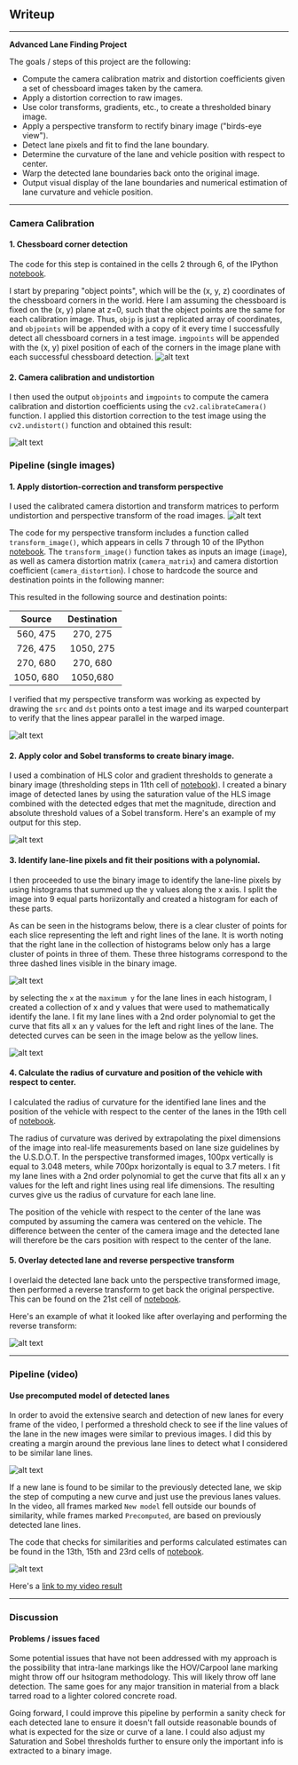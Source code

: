 ## Writeup

---

**Advanced Lane Finding Project**

The goals / steps of this project are the following:

* Compute the camera calibration matrix and distortion coefficients given a set of chessboard images taken by the camera.
* Apply a distortion correction to raw images.
* Use color transforms, gradients, etc., to create a thresholded binary image.
* Apply a perspective transform to rectify binary image ("birds-eye view").
* Detect lane pixels and fit to find the lane boundary.
* Determine the curvature of the lane and vehicle position with respect to center.
* Warp the detected lane boundaries back onto the original image.
* Output visual display of the lane boundaries and numerical estimation of lane curvature and vehicle position.

[//]: # (Image References)

[image1]: ./output_images/chessboard_corners_drawn.png "Corners"
[image2]: ./output_images/undistorted_chessboard_output.png "Undistorted"
[image3]: ./output_images/chessboard_perspective_transform.png "Perspective Transform"
[image4]: ./output_images/undistorted_and_transformed.png "Undistorted and Transformed"
[image5]: ./output_images/binary_transform.png "Binary Transform"
[image6]: ./output_images/histogram.png "Lane Line Histogram"
[image7]: ./output_images/detected_lane_curves.png "Detected Lane Curves"
[image8]: ./output_images/overlay_lane.png "Overlay Detected Lane"
[image9]: ./output_images/margin_of_similarity.png "Margin of Similarity"
[image10]: ./output_images/project_video.gif "Project Video"
[video1]: ./output_vidoes/project_video.mp4 "Video" 

---

### Camera Calibration

#### 1. Chessboard corner detection

The code for this step is contained in the cells 2 through 6, of the IPython [notebook](./notebook.ipynb).

I start by preparing "object points", which will be the (x, y, z) coordinates of the chessboard corners in the world. Here I am assuming the chessboard is fixed on the (x, y) plane at z=0, such that the object points are the same for each calibration image.  Thus, `objp` is just a replicated array of coordinates, and `objpoints` will be appended with a copy of it every time I successfully detect all chessboard corners in a test image.  `imgpoints` will be appended with the (x, y) pixel position of each of the corners in the image plane with each successful chessboard detection.
![alt text][image1]

#### 2. Camera calibration and undistortion
I then used the output `objpoints` and `imgpoints` to compute the camera calibration and distortion coefficients using the `cv2.calibrateCamera()` function.  I applied this distortion correction to the test image using the `cv2.undistort()` function and obtained this result: 

![alt text][image2]


### Pipeline (single images)

#### 1. Apply distortion-correction and transform perspective

I used the calibrated camera distortion and transform matrices to perform undistortion and perspective transform of the road images.
![alt text][image3]

The code for my perspective transform includes a function called `transform_image()`, which appears in cells 7 through 10 of the IPython [notebook](./notebook.ipynb).  The `transform_image()` function takes as inputs an image (`image`), as well as camera distortion matrix (`camera_matrix`) and camera distortion coefficient (`camera_distortion`).  I chose to hardcode the source and destination points in the following manner:

This resulted in the following source and destination points:

| Source        | Destination   | 
|:-------------:|:-------------:|
| 560, 475      | 270, 275      | 
| 726, 475      | 1050, 275     |
| 270, 680      | 270, 680      |
| 1050, 680     | 1050,680      |

I verified that my perspective transform was working as expected by drawing the `src` and `dst` points onto a test image and its warped counterpart to verify that the lines appear parallel in the warped image.

![alt text][image4]

#### 2. Apply color and Sobel transforms to create binary image.

I used a combination of HLS color and gradient thresholds to generate a binary image (thresholding steps in 11th cell of [notebook](./notebook.ipynb)). I created a binary image of detected lanes by using the saturation value of the HLS image combined with the detected edges that met the magnitude, direction and absolute threshold values of a Sobel transform. Here's an example of my output for this step.

![alt text][image5]


#### 3. Identify lane-line pixels and fit their positions with a polynomial.

I then proceeded to use the binary image to identify the lane-line pixels by using histograms that summed up the y values along the x axis. I split the image into 9 equal parts horiizontally and created a histogram for each of these parts.

As can be seen in the histograms below, there is a clear cluster of points for each slice representing the left and right lines of the lane. It is worth noting that the right lane in the collection of histograms below only has a large cluster of points in three of them. These three histograms correspond to the three dashed lines visible in the binary image.

![alt text][image6]

by selecting the `x` at the `maximum y` for the lane lines in each histogram, I created a collection of x and y values that were used to mathematically identify the lane. I fit my lane lines with a 2nd order polynomial to get the curve that fits all x an y values for the left and right lines of the lane. The detected curves can be seen in the image below as the yellow lines.

![alt text][image7]


#### 4. Calculate the radius of curvature and position of the vehicle with respect to center.

I calculated the radius of curvature for the identified lane lines and the position of the vehicle with respect to the center of the lanes in the 19th cell of [notebook](./notebook.ipynb).

The radius of curvature was derived by extrapolating the pixel dimensions of the image into real-life measurements based on lane size guidelines by the U.S.D.O.T. In the perspective transformed images, 100px vertically is equal to 3.048 meters, while 700px horizontally is equal to 3.7 meters.
I fit my lane lines with a 2nd order polynomial to get the curve that fits all x an y values for the left and right lines using real life dimensions. The resulting curves give us the radius of curvature for each lane line.

The position of the vehicle with respect to the center of the lane was computed by assuming the camera was centered on the vehicle. The difference between the center of the camera image and the detected lane will therefore be the cars position with respect to the center of the lane.

#### 5. Overlay detected lane and reverse perspective transform

I overlaid the detected lane back unto the perspective transformed image, then performed a reverse transform to get back the original perspective. This can be found on the 21st cell of [notebook](./notebook.ipynb).

Here's an example of what it looked like after overlaying and performing the reverse transform:

![alt text][image8]

---

### Pipeline (video)

#### Use precomputed model of detected lanes

In order to avoid the extensive search and detection of new lanes for every frame of the video, I performed a threshold check to see if the line values of the lane in the new images were similar to previous images. I did this by creating a margin around the previous lane lines to detect what I considered to be similar lane lines.

![alt text][image9]

If a new lane is found to be similar to the previously detected lane, we skip the step of computing a new curve and just use the previous lanes values. In the video, all frames marked `New model` fell outside our bounds of similarity, while frames marked `Precomputed`, are based on previously detected lane lines.

The code that checks for similarities and performs calculated estimates can be found in the 13th, 15th and 23rd cells of [notebook](./notebook.ipynb).

![alt text][image10]

Here's a [link to my video result](./output_vidoes/project_video.mp4)

---

### Discussion

#### Problems / issues faced

Some potential issues that have not been addressed with my approach is the possibility that intra-lane markings like the HOV/Carpool lane marking might throw off our hsitogram methodology. This will likely throw off lane detection. The same goes for any major transition in material from a black tarred road to a lighter colored concrete road.

Going forward, I could improve this pipeline by performin a sanity check for each detected lane to ensure it doesn't fall outside reasonable bounds of what is expected for the size or curve of a lane. I could also adjust my Saturation and Sobel thresholds further to ensure only the important info is extracted to a binary image.
